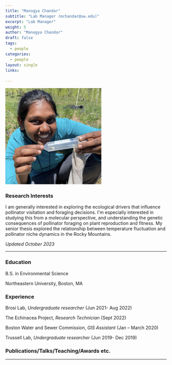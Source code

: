 ```yaml
---
title: "Manogya Chandar"
subtitle: "Lab Manager (mchandar@uw.edu)"
excerpt: "Lab Manager"
weight: 5
author: "Manogya Chandar"
draft: false
tags:
  - people
categories:
  - people
layout: single
links:

---
```

<img src="featured.jpg" width="300" height="300">


### Research Interests

I am generally interested in exploring the ecological drivers that influence pollinator visitation and foraging decisions. I'm especially interested in studying this from a molecular perspective, and understanding the genetic consequences of pollinator foraging on plant reproduction and fitness. My senior thesis explored the relationship between temperature fluctuation and pollinator niche dynamics in the Rocky Mountains.

*Updated October 2023*

---

### Education

B.S. in Environmental Science 

Northeastern University, Boston, MA


### Experience

Brosi Lab, *Undergraduate researcher* (Jun 2021- Aug 2022)


The Echinacea Project, *Research Technician* (Sept 2022)


Boston Water and Sewer Commission, *GIS Assistant* (Jan – March 2020)


Trussell Lab, *Undergraduate researcher* (Jun 2019- Dec 2019)





### Publications/Talks/Teaching/Awards etc.




---



